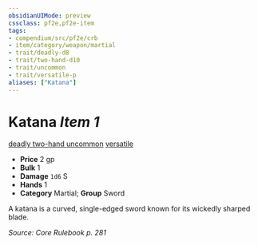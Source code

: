 ```yaml
---
obsidianUIMode: preview
cssclass: pf2e,pf2e-item
tags:
- compendium/src/pf2e/crb
- item/category/weapon/martial
- trait/deadly-d8
- trait/two-hand-d10
- trait/uncommon
- trait/versatile-p
aliases: ["Katana"]
---
```

# Katana *Item 1*  
[deadly <d8>](/rules/traits/deadly.md)  [two-hand <d10>](/rules/traits/two-hand.md)  [uncommon](/rules/traits/uncommon.md)  [versatile <p>](/rules/traits/versatile.md)  

- **Price** 2 gp
- **Bulk** 1
- **Damage** `1d6` S
- **Hands** 1
- **Category** Martial; **Group** Sword 

A katana is a curved, single-edged sword known for its wickedly sharped blade.

*Source: Core Rulebook p. 281*